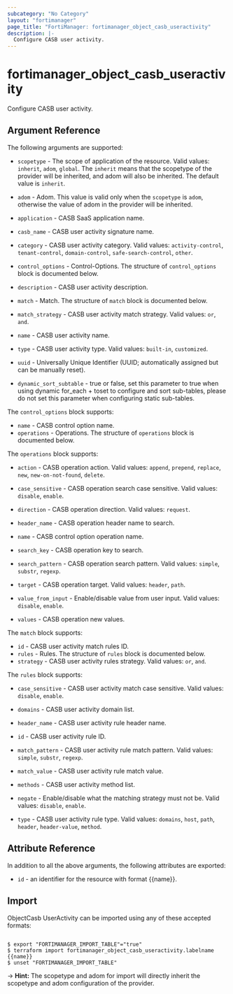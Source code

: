 ```yaml
---
subcategory: "No Category"
layout: "fortimanager"
page_title: "FortiManager: fortimanager_object_casb_useractivity"
description: |-
  Configure CASB user activity.
---
```


# fortimanager_object_casb_useractivity
Configure CASB user activity.

## Argument Reference


The following arguments are supported:

* `scopetype` - The scope of application of the resource. Valid values: `inherit`, `adom`, `global`. The `inherit` means that the scopetype of the provider will be inherited, and adom will also be inherited. The default value is `inherit`.
* `adom` - Adom. This value is valid only when the `scopetype` is `adom`, otherwise the value of adom in the provider will be inherited.

* `application` - CASB SaaS application name.
* `casb_name` - CASB user activity signature name.
* `category` - CASB user activity category. Valid values: `activity-control`, `tenant-control`, `domain-control`, `safe-search-control`, `other`.

* `control_options` - Control-Options. The structure of `control_options` block is documented below.
* `description` - CASB user activity description.
* `match` - Match. The structure of `match` block is documented below.
* `match_strategy` - CASB user activity match strategy. Valid values: `or`, `and`.

* `name` - CASB user activity name.
* `type` - CASB user activity type. Valid values: `built-in`, `customized`.

* `uuid` - Universally Unique Identifier (UUID; automatically assigned but can be manually reset).
* `dynamic_sort_subtable` - true or false, set this parameter to true when using dynamic for_each + toset to configure and sort sub-tables, please do not set this parameter when configuring static sub-tables.

The `control_options` block supports:

* `name` - CASB control option name.
* `operations` - Operations. The structure of `operations` block is documented below.

The `operations` block supports:

* `action` - CASB operation action. Valid values: `append`, `prepend`, `replace`, `new`, `new-on-not-found`, `delete`.

* `case_sensitive` - CASB operation search case sensitive. Valid values: `disable`, `enable`.

* `direction` - CASB operation direction. Valid values: `request`.

* `header_name` - CASB operation header name to search.
* `name` - CASB control option operation name.
* `search_key` - CASB operation key to search.
* `search_pattern` - CASB operation search pattern. Valid values: `simple`, `substr`, `regexp`.

* `target` - CASB operation target. Valid values: `header`, `path`.

* `value_from_input` - Enable/disable value from user input. Valid values: `disable`, `enable`.

* `values` - CASB operation new values.

The `match` block supports:

* `id` - CASB user activity match rules ID.
* `rules` - Rules. The structure of `rules` block is documented below.
* `strategy` - CASB user activity rules strategy. Valid values: `or`, `and`.


The `rules` block supports:

* `case_sensitive` - CASB user activity match case sensitive. Valid values: `disable`, `enable`.

* `domains` - CASB user activity domain list.
* `header_name` - CASB user activity rule header name.
* `id` - CASB user activity rule ID.
* `match_pattern` - CASB user activity rule match pattern. Valid values: `simple`, `substr`, `regexp`.

* `match_value` - CASB user activity rule match value.
* `methods` - CASB user activity method list.
* `negate` - Enable/disable what the matching strategy must not be. Valid values: `disable`, `enable`.

* `type` - CASB user activity rule type. Valid values: `domains`, `host`, `path`, `header`, `header-value`, `method`.



## Attribute Reference

In addition to all the above arguments, the following attributes are exported:
* `id` - an identifier for the resource with format {{name}}.

## Import

ObjectCasb UserActivity can be imported using any of these accepted formats:
```

$ export "FORTIMANAGER_IMPORT_TABLE"="true"
$ terraform import fortimanager_object_casb_useractivity.labelname {{name}}
$ unset "FORTIMANAGER_IMPORT_TABLE"
```
-> **Hint:** The scopetype and adom for import will directly inherit the scopetype and adom configuration of the provider.
